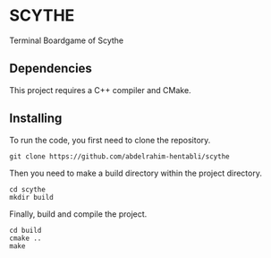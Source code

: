 # SCYTHE
Terminal Boardgame of Scythe

## Dependencies
This project requires a C++ compiler and CMake.

## Installing
To run the code, you first need to clone the repository.
```
git clone https://github.com/abdelrahim-hentabli/scythe
```
Then you need to make a build directory within the project directory.
```
cd scythe
mkdir build
```
Finally, build and compile the project.
```
cd build
cmake ..
make
```
